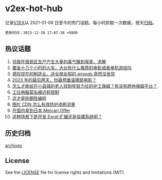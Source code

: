 # v2ex-hot-hub

 记录[V2EX](https://www.v2ex.com/)从 2021-01-06 日至今的热门话题。每小时抓取一次数据，按天[归档](archives)。

`更新时间：2023-12-30 17:07:38 +0800`

## 热议话题

1. [邻居在居民区生产产生大量的毒气飘到我家，求解](https://www.v2ex.com/t/1004569)
1. [要坐十几个小时的火车，大伙有什么推荐的电影或者单机游戏吗](https://www.v2ex.com/t/1004544)
1. [感叹现在的制造业，送女朋友假的 airpods 竟然没发现](https://www.v2ex.com/t/1004547)
1. [2023 年的最后两天，你最想重温哪部电影？](https://www.v2ex.com/t/1004586)
1. [怎么才能给在小县城的老人找到年轻力壮的护工保姆？有没有跨地保姆平台？](https://www.v2ex.com/t/1004563)
1. [工位电脑莫名被远程控制](https://www.v2ex.com/t/1004473)
1. [这才是防御性编程](https://www.v2ex.com/t/1004506)
1. [图片 CDN 怎么有效防护盗刷流量](https://www.v2ex.com/t/1004508)
1. [在国内拿到日本 Mercari Offer](https://www.v2ex.com/t/1004606)
1. [这种场景下是开发 Excel 扩展还是自建系统呢？](https://www.v2ex.com/t/1004486)

## 历史归档

[archives](archives)

## License

See the [LICENSE](LICENSE) file for license rights and limitations (MIT).
